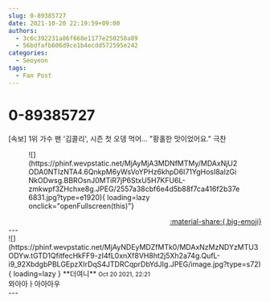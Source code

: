 ```yaml
---
slug: 0-89385727
date: 2021-10-20 22:19:59+09:00
authors:
  - 3c6c392231a86f668e1177e250258a89
  - 56bdfafb606d9ce1b4ecdd572595e242
categories:
  - Seoyeon
tags:
  - Fan Post
---
```


# 0-89385727

<div class="post-container" markdown="1">
<div class="content-container md-sidebar__scrollwrap" markdown="1">

[속보] 1위 가수 팬 '김콜리', 시즌 첫 오뎅 먹어... "황홀한 맛이었어요." 극찬
<figure markdown="1">
![](https://phinf.wevpstatic.net/MjAyMjA3MDNfMTMy/MDAxNjU2ODA0NTIzNTA4.6QnkpM6yWsVoYPHz6khpD6I71YgHosI8alzGiNkODwsg.BBROsnJ0MTiR7jP6StxU5H7KFU6L-zmkwpf3ZHchxe8g.JPEG/2557a38cbf6e4d5b88f7ca416f2b37e6831.jpg?type=e1920){ loading=lazy onclick="openFullscreen(this)"}
</figure>


</div>
</div>

<div style="text-align: right;" markdown="1">
<a href="https://weverse.io/fromis9/fanpost/0-89385727" style="text-align: right;">:material-share:{.big-emoji}</a>
</div>
---

<div class="comments-container md-sidebar__scrollwrap" markdown="1">
<div class="comment" markdown="1">
<div class='id-container' markdown="1">
![](https://phinf.wevpstatic.net/MjAyNDEyMDZfMTk0/MDAxNzMzNDYzMTU3ODYw.tGTD1QfitfecHkFF9-zI4fL0xnXf8VH8ht2j5Xh2a74g.QufL-i9_92XbdgbPBLGEpzXIrDqS4JTDRCqprDbYdJIg.JPEG/image.jpg?type=s72){ loading=lazy }
**<span class="artist">더여니</span>** <small>Oct 20 2021, 22:21</small><br>
</div>
<div class='comment-body' markdown="1">
와아아ㅏ아아아우
</div>
</div>
</div>
---
